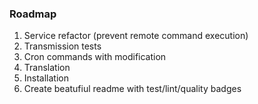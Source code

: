 ### Roadmap
1. Service refactor (prevent remote command execution)
2. Transmission tests
3. Cron commands with modification
4. Translation
5. Installation
6. Create beatufiul readme with test/lint/quality badges
